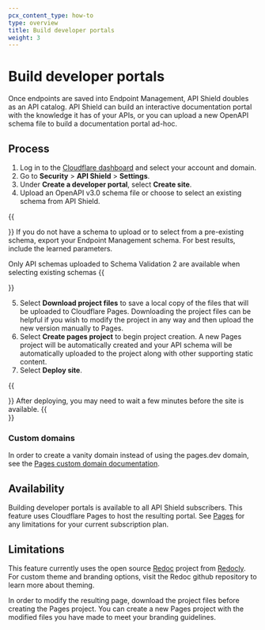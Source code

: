 ```yaml
---
pcx_content_type: how-to
type: overview
title: Build developer portals
weight: 3
---
```


# Build developer portals

Once endpoints are saved into Endpoint Management, API Shield doubles as an API catalog. API Shield can build an interactive documentation portal with the knowledge it has of your APIs, or you can upload a new OpenAPI schema file to build a documentation portal ad-hoc.

## Process

1. Log in to the [Cloudflare dashboard](https://dash.cloudflare.com/) and select your account and domain.
2. Go to **Security** > **API Shield** > **Settings**.
3. Under **Create a developer portal**, select **Create site**.
4. Upload an OpenAPI v3.0 schema file or choose to select an existing schema from API Shield. 

{{<aside type="note">}} 
If you do not have a schema to upload or to select from a pre-existing schema, export your Endpoint Management schema. For best results, include the learned parameters. 

Only API schemas uploaded to Schema Validation 2 are available when selecting existing schemas
{{</aside>}}

5. Select **Download project files** to save a local copy of the files that will be uploaded to Cloudflare Pages. Downloading the project files can be helpful if you wish to modify the project in any way and then upload the new version manually to Pages.
6. Select **Create pages project** to begin project creation. A new Pages project will be automatically created and your API schema will be automatically uploaded to the project along with other supporting static content.
7. Select **Deploy site**. 

{{<aside type="note">}} 
After deploying, you may need to wait a few minutes before the site is available.
{{</aside>}}

### Custom domains

In order to create a vanity domain instead of using the pages.dev domain, see the [Pages custom domain documentation](/pages/platform/custom-domains/).

## Availability

Building developer portals is available to all API Shield subscribers. This feature uses Cloudflare Pages to host the resulting portal. See [Pages](/pages/) for any limitations for your current subscription plan.

## Limitations

This feature currently uses the open source [Redoc](https://github.com/Redocly/redoc) project from [Redocly](https://redocly.com/). For custom theme and branding options, visit the Redoc github repository to learn more about theming. 

In order to modify the resulting page,  download the project files before creating the Pages project. You can create a new Pages project with the modified files you have made to meet your branding guidelines.
